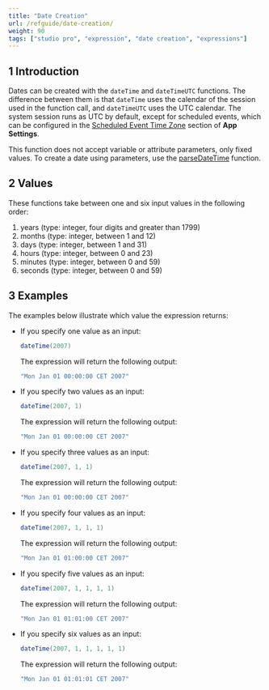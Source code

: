 ```yaml
---
title: "Date Creation"
url: /refguide/date-creation/
weight: 90
tags: ["studio pro", "expression", "date creation", "expressions"]
---
```


## 1 Introduction

Dates can be created with the `dateTime` and `dateTimeUTC` functions. The difference between them is that  `dateTime` uses the calendar of the session used in the function call, and `dateTimeUTC` uses the UTC calendar. The system session runs as UTC by default, except for scheduled events, which can be configured in the [Scheduled Event Time Zone](/refguide/app-settings/#scheduled) section of **App Settings**.

This function does not accept variable or attribute parameters, only fixed values. To create a date using parameters, use the [parseDateTime](/refguide/parse-and-format-date-function-calls/#parsedatetime-utc) function.

## 2 Values

These functions take between one and six input values in the following order:

1. years (type: integer, four digits and greater than 1799)
2. months (type: integer, between 1 and 12)
3. days (type: integer, between 1 and 31)
4. hours (type: integer, between 0 and 23)
5. minutes (type: integer, between 0 and 59)
6. seconds (type: integer, between 0 and 59)

## 3 Examples

The examples below illustrate which value the expression returns:

* If you specify one value as an input: 

    ```java
    dateTime(2007)
    ```

    The expression will return the following output:

    ```java
    "Mon Jan 01 00:00:00 CET 2007"
    ```

* If you specify two values as an input: 

    ```java
    dateTime(2007, 1)
    ```

    The expression will return the following output:

    ```java
    "Mon Jan 01 00:00:00 CET 2007"
    ```

* If you specify three values as an input: 

    ```java
    dateTime(2007, 1, 1)
    ```

    The expression will return the following output:

    ```java
    "Mon Jan 01 00:00:00 CET 2007"
    ```

* If you specify four values as an input: 

    ```java
    dateTime(2007, 1, 1, 1)
    ```

    The expression will return the following output:

    ```java
    "Mon Jan 01 01:00:00 CET 2007"
    ```

* If you specify five values as an input: 

    ```java
    dateTime(2007, 1, 1, 1, 1)
    ```

    The expression will return the following output:

    ```java
    "Mon Jan 01 01:01:00 CET 2007"
    ```

* If you specify six values as an input: 

    ```java
    dateTime(2007, 1, 1, 1, 1, 1)
    ```

    The expression will return the following output:

    ```java
    "Mon Jan 01 01:01:01 CET 2007"
    ```
